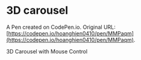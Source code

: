 # 3D carousel

A Pen created on CodePen.io. Original URL: [https://codepen.io/hoanghien0410/pen/MMPaqm](https://codepen.io/hoanghien0410/pen/MMPaqm).

3D Carousel with Mouse Control